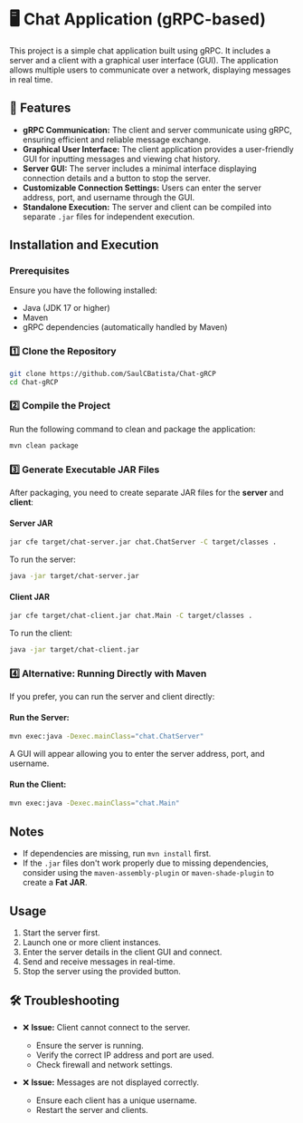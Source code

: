 # 🖥️ Chat Application (gRPC-based)

This project is a simple chat application built using gRPC. It includes a server and a client with a graphical user interface (GUI). The application allows multiple users to communicate over a network, displaying messages in real time.

## 🚀 Features

- **gRPC Communication:** The client and server communicate using gRPC, ensuring efficient and reliable message exchange.
- **Graphical User Interface:** The client application provides a user-friendly GUI for inputting messages and viewing chat history.
- **Server GUI:** The server includes a minimal interface displaying connection details and a button to stop the server.
- **Customizable Connection Settings:** Users can enter the server address, port, and username through the GUI.
- **Standalone Execution:** The server and client can be compiled into separate `.jar` files for independent execution.

## Installation and Execution

### Prerequisites

Ensure you have the following installed:
- Java (JDK 17 or higher)
- Maven
- gRPC dependencies (automatically handled by Maven)

### 1️⃣ Clone the Repository

```sh
git clone https://github.com/SaulCBatista/Chat-gRCP
cd Chat-gRCP
```

### 2️⃣ Compile the Project

Run the following command to clean and package the application:

```sh
mvn clean package
```

### 3️⃣ Generate Executable JAR Files

After packaging, you need to create separate JAR files for the **server** and **client**:

#### **Server JAR**

```sh
jar cfe target/chat-server.jar chat.ChatServer -C target/classes .
```

To run the server:

```sh
java -jar target/chat-server.jar
```

#### **Client JAR**

```sh
jar cfe target/chat-client.jar chat.Main -C target/classes .
```

To run the client:

```sh
java -jar target/chat-client.jar
```

### 4️⃣ Alternative: Running Directly with Maven

If you prefer, you can run the server and client directly:

#### Run the Server:

```sh
mvn exec:java -Dexec.mainClass="chat.ChatServer"
```

A GUI will appear allowing you to enter the server address, port, and username.

#### Run the Client:

```sh
mvn exec:java -Dexec.mainClass="chat.Main"
```

## Notes

- If dependencies are missing, run `mvn install` first.
- If the `.jar` files don't work properly due to missing dependencies, consider using the `maven-assembly-plugin` or `maven-shade-plugin` to create a **Fat JAR**.

## Usage

1. Start the server first.
2. Launch one or more client instances.
3. Enter the server details in the client GUI and connect.
4. Send and receive messages in real-time.
5. Stop the server using the provided button.

## 🛠️ Troubleshooting

- ❌ **Issue:** Client cannot connect to the server.
  - Ensure the server is running.
  - Verify the correct IP address and port are used.
  - Check firewall and network settings.

- ❌ **Issue:** Messages are not displayed correctly.
  - Ensure each client has a unique username.
  - Restart the server and clients.


